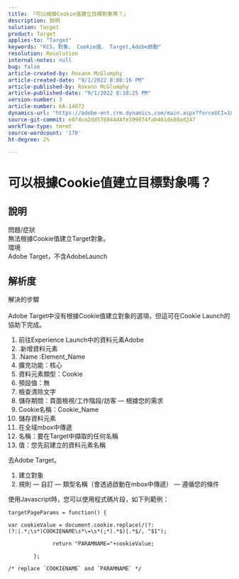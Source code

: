```yaml
---
title: 「可以根據Cookie值建立目標對象嗎？」
description: 說明
solution: Target
product: Target
applies-to: "Target"
keywords: "KCS，對象， Cookie值， Target,Adobe啟動"
resolution: Resolution
internal-notes: null
bug: false
article-created-by: Roxann McGlumphy
article-created-date: "9/1/2022 8:08:16 PM"
article-published-by: Roxann McGlumphy
article-published-date: "9/1/2022 8:18:25 PM"
version-number: 3
article-number: KA-14072
dynamics-url: "https://adobe-ent.crm.dynamics.com/main.aspx?forceUCI=1&pagetype=entityrecord&etn=knowledgearticle&id=2eaa97cd-312a-ed11-9db1-002248086a27"
source-git-commit: e8f4ca2dd578944d4fe399074fab461de88ad247
workflow-type: tm+mt
source-wordcount: '170'
ht-degree: 2%

---
```


# 可以根據Cookie值建立目標對象嗎？

## 說明

問題/症狀<br>
無法根據Cookie值建立Target對象。
<br>環境<br>
Adobe Target，不含AdobeLaunch




## 解析度

解決的步驟<br><br>
Adobe Target中沒有根據Cookie值建立對象的選項，但這可在Cookie Launch的協助下完成。

1. 前往Experience Launch中的資料元素Adobe
2. .新增資料元素
3. .Name :Element_Name
4. 擴充功能：核心
5. 資料元素類型：Cookie
6. 預設值：無
7. 檢查清除文字
8. 儲存期間：頁面檢視/工作階段/訪客 — 根據您的需求
9. Cookie名稱：Cookie_Name
10. 儲存資料元素
11. 在全域mbox中傳遞
12. 名稱：要在Target中擷取的任何名稱
13. 值：您先前建立的資料元素名稱




去Adobe Target。

1. 建立對象
2. 規則 — 自訂 — 類型名稱（會透過啟動在mbox中傳遞） — 遵循您的條件




使用Javascript時，您可以使用程式碼片段，如下列範例：


```
targetPageParams = function() {

var cookieValue = document.cookie.replace(/(?:(?:|.*;\s*)COOKIENAME\s*\=\s*(;*).*$)|.*$/, "$1");

              return "PARAMNAME="+cookieValue;

        };

/* replace `COOKIENAME` and `PARAMNAME` */
```

